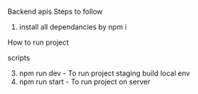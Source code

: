 Backend apis
Steps to follow

1. install all dependancies by npm i

How to run project

scripts

3. npm run dev - To run project staging build local env
4. npm run start - To run project on server
